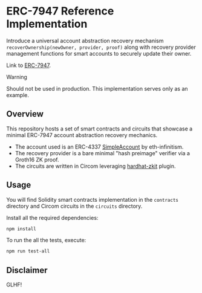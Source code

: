 # ERC-7947 Reference Implementation

Introduce a universal account abstraction recovery mechanism `recoverOwnership(newOwner, provider, proof)` along with recovery provider management functions for smart accounts to securely update their owner.

Link to [ERC-7947](https://ethereum-magicians.org/t/eip-7947-account-abstraction-recovery-interface-aari/24080).

> [!WARNING]
> Should not be used in production. This implementation serves only as an example.
 
## Overview

This repository hosts a set of smart contracts and circuits that showcase a minimal ERC-7947 account abstraction recovery mechanics.

- The account used is an ERC-4337 [SimpleAccount](https://github.com/eth-infinitism/account-abstraction/blob/develop/contracts/accounts/SimpleAccount.sol) by eth-infinitism.
- The recovery provider is a bare minimal "hash preimage" verifier via a Groth16 ZK proof.
- The circuits are written in Circom leveraging [hardhat-zkit](https://github.com/dl-solarity/hardhat-zkit) plugin.

## Usage

You will find Solidity smart contracts implementation in the `contracts` directory and Circom circuits in the `circuits` directory.

Install all the required dependencies:

```bash
npm install
```

To run the all the tests, execute:

```bash
npm run test-all
```

## Disclaimer

GLHF!
